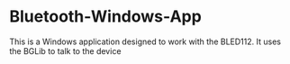 # Bluetooth-Windows-App
This is a Windows application designed to work with the BLED112. It uses the BGLib to talk to the device
